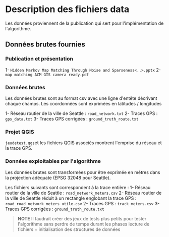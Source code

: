 # Description des fichiers data

Les données proviennent de la publication qui sert pour l'implémentation de l'algorithme.

## Données brutes fournies 

### Publication et présentation

1- `Hidden Markov Map Matching Through Noise and Sparseness<..>.pptx`
2- `map matching ACM GIS camera ready.pdf`

### Données brutes 

Les données brutes sont au format csv avec une ligne d'entête décrivant chaque champs. Les coordonnées sont exprimées en latitudes / longitudes

1- Réseau routier de la ville de Seattle : `road_network.txt`
2- Traces GPS : `gps_data.txt`
3- Traces GPS corrigées : `ground_truth_route.txt`

### Projet QGIS

`jeudetest.qgs`et les fichiers QGIS associés montrent l'emprise du réseau et la trace GPS.

### Données exploitables par l'algorithme

Les données brutes sont transformées pour être exprimée en mètres dans la projection adéquate (EPSG 32048 pour Seattle).

Les fichiers suivants sont correspondent à la trace entière :
1- Réseau routier de la ville de Seattle : `road_network_meters.csv`
2- Réseau routier de la ville de Seattle réduit à un rectangle englobant la trace GPS : `road_road_network_meters_utile.csv`
2- Traces GPS : `track_meters.csv`
3- Traces GPS corrigées : `ground_truth_route.txt`


> **NOTE** Il faudrait créer des jeux de tests plus petits pour tester l'algorithme sans perdre de temps durant les phases lecture de fichiers  + initialisation des structures de données